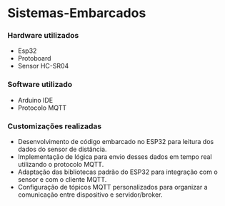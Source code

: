# Sistemas-Embarcados

### Hardware utilizados
- Esp32
- Protoboard
- Sensor HC-SR04

### Software utilizado
- Arduino IDE
- Protocolo MQTT
  
### Customizações realizadas
- Desenvolvimento de código embarcado no ESP32 para leitura dos dados do sensor de distância.
- Implementação de lógica para envio desses dados em tempo real utilizando o protocolo MQTT.
- Adaptação das bibliotecas padrão do ESP32 para integração com o sensor e com o cliente MQTT.
- Configuração de tópicos MQTT personalizados para organizar a comunicação entre dispositivo e servidor/broker.
